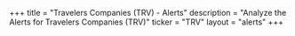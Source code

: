 +++
title = "Travelers Companies (TRV) - Alerts"
description = "Analyze the Alerts for Travelers Companies (TRV)"
ticker = "TRV"
layout = "alerts"
+++

